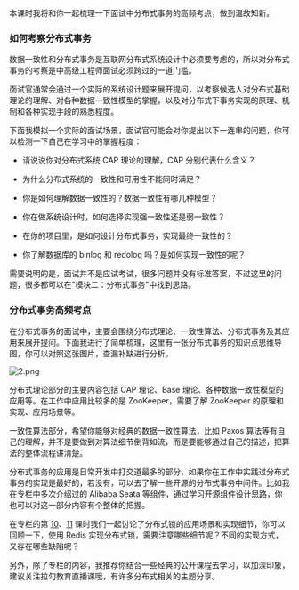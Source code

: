 本课时我将和你一起梳理一下面试中分布式事务的高频考点，做到温故知新。

### 如何考察分布式事务

数据一致性和分布式事务是互联网分布式系统设计中必须要考虑的，所以对分布式事务的考察是中高级工程师面试必须跨过的一道门槛。

面试官通常会通过一个实际的系统设计题来展开提问，以考察候选人对分布式基础理论的理解、对各种数据一致性模型的掌握，以及对分布式下事务实现的原理、机制和各种实现手段的熟悉程度。

下面我模拟一个实际的面试场景，面试官可能会对你提出以下一连串的问题，你可以检测一下自己在学习中的掌握程度：

* 请说说你对分布式系统 CAP 理论的理解，CAP 分别代表什么含义？

* 为什么分布式系统的一致性和可用性不能同时满足？

* 你是如何理解数据一致性的？数据一致性有哪几种模型？

* 你在做系统设计时，如何选择实现强一致性还是弱一致性？

* 在你的项目里，是如何设计分布式事务，实现最终一致性的？

* 你了解数据库的 binlog 和 redolog 吗？是如何实现一致性的呢？

需要说明的是，面试并不是应试考试，很多问题并没有标准答案，不过这里的问题，很多都可以在"模块二：分布式事务"中找到思路。

### 分布式事务高频考点

在分布式事务的面试中，主要会围绕分布式理论、一致性算法、分布式事务及其应用来展开提问。下面我进行了简单梳理，这里有一张分布式事务的知识点思维导图，你可以对照这张图片，查漏补缺进行分析。

![2.png](https://s0.lgstatic.com/i/image/M00/4D/49/Ciqc1F9Z42uAP8aiAAGiixfdARo703.png)

分布式理论部分的主要内容包括 CAP 理论、Base 理论、各种数据一致性模型的应用等。在工作中应用比较多的是 ZooKeeper，需要了解 ZooKeeper 的原理和实现、应用场景等。

一致性算法部分，希望你能够对经典的数据一致性算法，比如 Paxos 算法等有自己的理解，并不是要做到对算法细节倒背如流，而是要能够通过自己的描述，把算法的整体流程讲清楚。

分布式事务的应用是日常开发中打交道最多的部分，如果你在工作中实践过分布式事务的实现是最好的，若没有，可以去了解一些开源的分布式事务中间件。比如我在专栏中多次介绍过的 Alibaba Seata 等组件，通过学习开源组件设计思路，你也可以对这一部分内容有个整体的把握。

在专栏的第 [10](https://kaiwu.lagou.com/course/courseInfo.htm?courseId=69#/detail/pc?id=1909)、[11](https://kaiwu.lagou.com/course/courseInfo.htm?courseId=69#/detail/pc?id=1910) 课时我们一起讨论了分布式锁的应用场景和实现细节，你可以回顾一下，使用 Redis 实现分布式锁，需要注意哪些细节呢？不同的实现方式，又存在哪些缺陷呢？

另外，除了专栏的内容，我推荐你结合一些经典的公开课程去学习，以加深印象，建议关注拉勾教育直播课哦，有许多分布式相关的主题分享。
